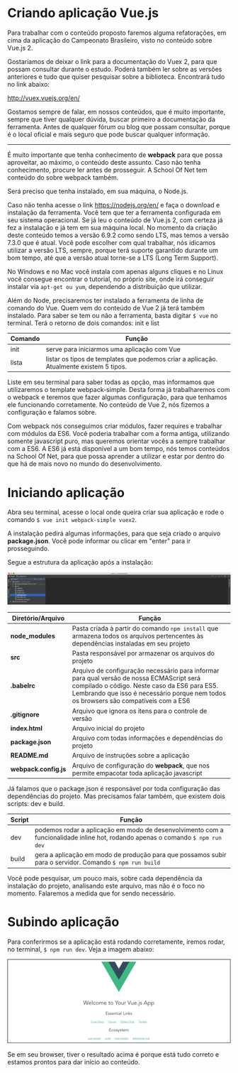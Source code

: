 # Criando aplicação Vue.js

Para trabalhar com o conteúdo proposto faremos alguma refatorações, em cima da aplicação do Campeonato Brasileiro, visto no conteúdo sobre Vue.js 2.

Gostaríamos de deixar o link para a documentação do Vuex 2, para que possam consultar durante o estudo. Poderá também ler sobre as versões anteriores e tudo que quiser pesquisar sobre a biblioteca. Encontrará tudo no link abaixo:

<http://vuex.vuejs.org/en/>

Gostamos sempre de falar, em nossos conteúdos, que é muito importante, sempre que tiver qualquer dúvida, buscar primeiro a documentação da ferramenta. Antes de qualquer fórum ou blog que possam consultar, porque é o local oficial e mais seguro que pode buscar qualquer informação.

***

É muito importante que tenha conhecimento de **webpack** para que possa aproveitar, ao máximo, o conteúdo deste assunto. Caso não tenha conhecimento, procure ler antes de prosseguir. A School Of Net tem conteúdo do sobre webpack também.

Será preciso que tenha instalado, em sua máquina, o Node.js.

Caso não tenha acesse o link <https://nodejs.org/en/> e faça o download e instalação da ferramenta. Você tem que ter a ferramenta configurada em seu sistema operacional. Se já leu o conteúdo de Vue.js 2, com certeza já fez a instalação e já tem em sua máquina local. No momento da criação deste conteúdo temos a versão 6.9.2 como sendo LTS, mas temos a versão 7.3.0 que é atual. Você pode escolher com qual trabalhar, nós idicamos utilizar a versão LTS, sempre, porque terá suporte garantido durante um bom tempo, até que a versão atual torne-se a LTS (Long Term Support).

No Windows e no Mac você instala com apenas alguns cliques e no Linux você consegue encontrar o tutorial, no próprio site, onde irá conseguir instalar via `apt-get ou yum`, dependendo a distribuição que utilizar.

Além do Node, precisaremos ter instalado a ferramenta de linha de comando do Vue. Quem vem do conteúdo de Vue 2 já terá também instalado. Para saber se tem ou não a ferramenta, basta digitar `$ vue` no terminal. Terá o retorno de dois comandos: init e list

Comando | Função
------------- | ----------
init | serve para iniciarmos uma aplicação com Vue
lista | listar os tipos de templates que podemos criar a aplicação. Atualmente existem 5 tipos.

Liste em seu terminal para saber todas as opção, mas informamos que utilizaremos o template webpack-simple. Desta forma já trabalharemos com o webpack e teremos que fazer algumas configuração, para que tenhamos ele funcionando corretamente. No conteúdo de Vue 2, nós fizemos a configuração e falamos sobre.

Com webpack nós conseguimos criar módulos, fazer requires e trabalhar com módulos da ES6. Você poderia trabalhar com a forma antiga, utilizando somente javascript puro, mas queremos orientar vocês a sempre trabalhar com a ES6. A ES6 já está disponível a um bom tempo, nós temos conteúdos na School Of Net, para que possa aprender a utilizar e estar por dentro do que há de mais novo no mundo do desenvolvimento.

# Iniciando aplicação

Abra seu terminal, acesse o local onde queira criar sua aplicação e rode o comando `$ vue init webpack-simple vuex2`.

A instalação pedirá algumas informações, para que seja criado o arquivo **package.json**. Você pode informar ou clicar em "enter" para ir prosseguindo.

Segue a estrutura da aplicação após a instalação:

![estrutura_vue2](./images/estrutura_vue2.png "estrutura_vue2")

Diretório/Arquivo | Função
---------------------- | -----------
**node_modules** | Pasta criada à partir do comando `npm install` que armazena todos os arquivos pertencentes às dependências instaladas em seu projeto
**src** | Pasta responsável por armazenar os arquivos do projeto
**.babelrc** | Arquivo de configuração necessário para informar para qual versão de nossa ECMAScript será compilado o código. Neste caso da ES6 para ES5. Lembrando que isso é necessário porque nem todos os browsers são compatíveis com a ES6
**.gitignore** | Arquivo que ignora os itens para o controle de versão
**index.html** | Arquivo inicial do projeto
**package.json** | Arquivo com todas informações e dependências do projeto
**README.md** | Arquivo de instruções sobre a aplicação
**webpack.config.js** | Arquivo de configuração do **webpack**, que nos permite empacotar toda aplicação javascript


Já falamos que o package.json é responsável por toda configuração das dependências do projeto. Mas precisamos falar também, que existem dois scripts: dev e build.

Script | Função
-------- | -----------
dev | podemos rodar a aplicação em modo de desenvolvimento com a funcionalidade inline hot, rodando apenas o comando `$ npm run dev`
build | gera a aplicação em modo de produção para que possamos subir para o servidor. Comando `$ npm run build`


Você pode pesquisar, um pouco mais, sobre cada dependência da instalação do projeto, analisando este arquivo, mas não é o foco no momento. Falaremos a medida que for sendo necessário.

# Subindo aplicação

Para conferirmos se a aplicação está rodando corretamente, iremos rodar, no terminal, `$ npm run dev`. Veja a imagem abaixo:

![vue2_run](./images/vue2_run.png "vue2_run")

Se em seu browser, tiver o resultado acima é porque está tudo correto e estamos prontos para dar início ao conteúdo.